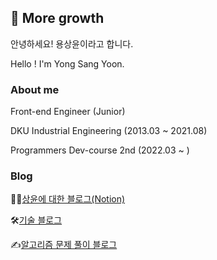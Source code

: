 ## 🌳 More growth

안녕하세요! 용상윤이라고 합니다.

Hello ! I'm Yong Sang Yoon.

### About me

Front-end Engineer (Junior)

DKU Industrial Engineering (2013.03 ~ 2021.08)

Programmers Dev-course 2nd (2022.03 ~ )

### Blog

🙋‍♂️[상윤에 대한 블로그(Notion)](https://www.notion.so/ryong9rrr/ebe3687569dd4b0492b7a28dca48d2a7)

🛠[기술 블로그](https://ryong9rrr.tistory.com/)

✍[알고리즘 문제 풀이 블로그](https://ryong9rrr.github.io/)

<!--
[![Hits](https://hits.seeyoufarm.com/api/count/incr/badge.svg?url=https%3A%2F%2Fgithub.com%2Fryong9rrr&count_bg=%2379C83D&title_bg=%23555555&icon=github.svg&icon_color=%23E7E7E7&title=hits&edge_flat=false)](https://hits.seeyoufarm.com)
-->
